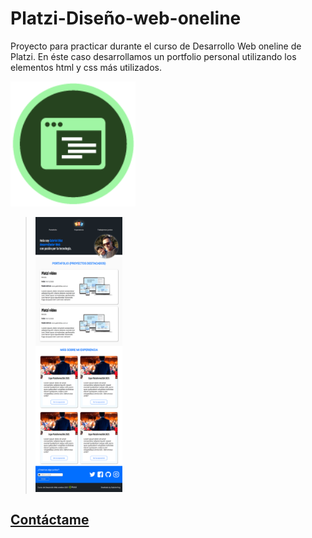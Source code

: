 # Platzi-Diseño-web-oneline
Proyecto para practicar durante el curso de Desarrollo Web oneline de Platzi.
En éste caso desarrollamos un portfolio personal utilizando los elementos html y css más utilizados.


<img src="/img/LogoCurso.webp" alt="Logo del curso" style="width: 200px;">

> <img style="width: 30%;" src="img/screenshot.png" alt="Mokup de la pagina">

## [Contáctame](https://www.instagram.com/gabriel.diaz_arg/?hl=es-la)
